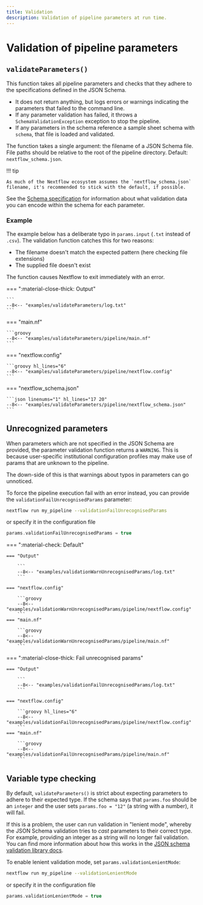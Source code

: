 ```yaml
---
title: Validation
description: Validation of pipeline parameters at run time.
---
```


# Validation of pipeline parameters

## `validateParameters()`

This function takes all pipeline parameters and checks that they adhere to the specifications defined in the JSON Schema.

- It does not return anything, but logs errors or warnings indicating the parameters that failed to the command line.
- If any parameter validation has failed, it throws a `SchemaValidationException` exception to stop the pipeline.
- If any parameters in the schema reference a sample sheet schema with `schema`, that file is loaded and validated.

The function takes a single argument: the filename of a JSON Schema file.
File paths should be relative to the root of the pipeline directory.
Default: `nextflow_schema.json`.

!!! tip

    As much of the Nextflow ecosystem assumes the `nextflow_schema.json` filename, it's recommended to stick with the default, if possible.

See the [Schema specification](../nextflow_schema/nextflow_schema_specification.md) for information about what validation data you can encode within the schema for each parameter.

### Example

The example below has a deliberate typo in `params.input` (`.txt` instead of `.csv`).
The validation function catches this for two reasons:

- The filename doesn't match the expected pattern (here checking file extensions)
- The supplied file doesn't exist

The function causes Nextflow to exit immediately with an error.

=== ":material-close-thick: Output"

    ```
    --8<-- "examples/validateParameters/log.txt"
    ```

=== "main.nf"

    ```groovy
    --8<-- "examples/validateParameters/pipeline/main.nf"
    ```

=== "nextflow.config"

    ```groovy hl_lines="6"
    --8<-- "examples/validateParameters/pipeline/nextflow.config"
    ```

=== "nextflow_schema.json"

    ```json linenums="1" hl_lines="17 20"
    --8<-- "examples/validateParameters/pipeline/nextflow_schema.json"
    ```

## Unrecognized parameters

When parameters which are not specified in the JSON Schema are provided, the parameter validation function returns a `WARNING`.
This is because user-specific institutional configuration profiles may make use of params that are unknown to the pipeline.

The down-side of this is that warnings about typos in parameters can go unnoticed.

To force the pipeline execution fail with an error instead, you can provide the `validationFailUnrecognisedParams` parameter:

```bash
nextflow run my_pipeline --validationFailUnrecognisedParams
```

or specify it in the configuration file

```groovy
params.validationFailUnrecognisedParams = true
```

=== ":material-check: Default"

    === "Output"

        ```
        --8<-- "examples/validationWarnUnrecognisedParams/log.txt"
        ```

    === "nextflow.config"

        ```groovy
        --8<-- "examples/validationWarnUnrecognisedParams/pipeline/nextflow.config"
        ```
    === "main.nf"

        ```groovy
        --8<-- "examples/validationWarnUnrecognisedParams/pipeline/main.nf"
        ```

=== ":material-close-thick: Fail unrecognised params"

    === "Output"

        ```
        --8<-- "examples/validationFailUnrecognisedParams/log.txt"
        ```

    === "nextflow.config"

        ```groovy hl_lines="6"
        --8<-- "examples/validationFailUnrecognisedParams/pipeline/nextflow.config"
        ```
    === "main.nf"

        ```groovy
        --8<-- "examples/validationFailUnrecognisedParams/pipeline/main.nf"
        ```

## Variable type checking

By default, `validateParameters()` is strict about expecting parameters to adhere to their expected type.
If the schema says that `params.foo` should be an `integer` and the user sets `params.foo = "12"` (a string with a number), it will fail.

If this is a problem, the user can run validation in "lenient mode", whereby the JSON Schema validation tries to _cast_ parameters to their correct type.
For example, providing an integer as a string will no longer fail validation.
You can find more information about how this works in the [JSON schema validation library docs](https://github.com/everit-org/json-schema#lenient-mode).

To enable lenient validation mode, set `params.validationLenientMode`:

```bash
nextflow run my_pipeline --validationLenientMode
```

or specify it in the configuration file

```groovy
params.validationLenientMode = true
```
